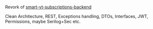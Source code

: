 Revork of [smart-yt-subscriptions-backend](https://github.com/meckbaig/smart-yt-subscriptions-backend)

Clean Architecture, REST, Exceptions handling, DTOs, Interfaces, JWT, Permissions, maybe Serilog+Sec etc.
